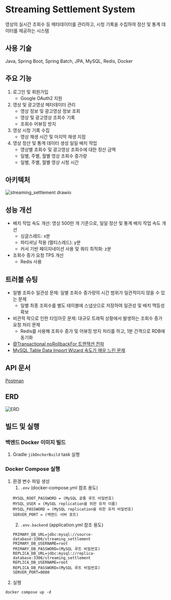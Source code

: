 # Streaming Settlement System
영상의 실시간 조회수 등 메타데이터를 관리하고, 시청 기록을 수집하여 정산 및 통계 데이터를 제공하는 시스템

## 사용 기술
Java, Spring Boot, Spring Batch, JPA, MySQL, Redis, Docker

## 주요 기능
1. 로그인 및 회원가입
   - Google OAuth2 지원
2. 영상 및 광고영상 메타데이터 관리
   - 영상 정보 및 광고영상 정보 조회
   - 영상 및 광고영상 조회수 기록
   - 조회수 어뷰징 방지
3. 영상 시청 기록 수집
   - 영상 재생 시간 및 마지막 재생 지점
4. 영상 정산 및 통계 데이터 생성 일일 배치 작업
   - 영상별 조회수 및 광고영상 조회수에 대한 정산 금액
   - 일별, 주별, 월별 영상 조회수 증가량
   - 일별, 주별, 월별 영상 시청 시간

## 아키텍처
![streaming_settlement drawio](https://github.com/user-attachments/assets/e2be219d-9d61-4466-b162-6dd08da67d54)

## 성능 개선
- 배치 작업 속도 개선: 영상 500만 개 기준으로, 일일 정산 및 통계 배치 작업 속도 개선
  - 싱글스레드: x분
  - 파티셔닝 적용 (멀티스레드): y분
  - 커서 기반 페이지네이션 사용 및 쿼리 최적화: z분
- 조회수 증가 요청 TPS 개선
  - Redis 사용

## 트러블 슈팅
- 일별 조회수 일관성 문제: 일별 조회수 증가량의 시간 범위가 일관적이지 않을 수 있는 문제
  - 일별 최종 조회수를 별도 테이블에 스냅샷으로 저장하여 일관성 및 배치 멱등성 확보
- 비관적 락으로 인한 타임아웃 문제: 대규모 트래픽 상황에서 발생하는 조회수 증가 요청 처리 문제
  - Redis를 사용해 조회수 증가 및 어뷰징 방지 처리를 하고, 1분 간격으로 RDB에 동기화
- [@Transactional noRollbackFor 트랜잭션 전파](https://violet-level-671.notion.site/Transactional-noRollbackFor-134244fa33bd80cf9fb4e3c1d1e2f158?pvs=4)
- [MySQL Table Data Import Wizard 속도가 매우 느린 문제](https://violet-level-671.notion.site/MySQL-Table-Data-Import-Wizard-13b244fa33bd80cf9613fd2a58c04986?pvs=4)

## API 문서
[Postman](https://www.postman.com/observer-poa/streaming-settlement/documentation/850ervr/streaming-settlement-system-api)

## ERD
![ERD](https://github.com/user-attachments/assets/6547e51c-0e94-4fe6-959c-3ced7e311ad5)


## 빌드 및 실행
### 백엔드 Docker 이미지 빌드
1. Gradle `jibDockerBuild` task 실행
### Docker Compose 실행
1. 환경 변수 파일 생성
    1. `.env` (docker-compose.yml 참조 용도)
    ```
    MYSQL_ROOT_PASSWORD = (MySQL 곹통 루트 비밀번호)
    MYSQL_USER = (MySQL replication을 위한 유저 이름)
    MYSQL_PASSWORD = (MySQL replication을 위한 유저 비밀번호)
    SERVER_PORT = (백엔드 서버 포트)
    ```
    2. `.env.backend` (application.yml 참조 용도)
    ```
    PRIMARY_DB_URL=jdbc:mysql://source-database:3306/streaming_settlement
    PRIMARY_DB_USERNAME=root
    PRIMARY_DB_PASSWORD=(MySQL 루트 비밀번호)
    REPLICA_DB_URL=jdbc:mysql://replica-database:3306/streaming_settlement
    REPLICA_DB_USERNAME=root
    REPLICA_DB_PASSWORD=(MySQL 루트 비밀번호)
    SERVER_PORT=8080
    ```
2. 실행
```
docker compose up -d
```




